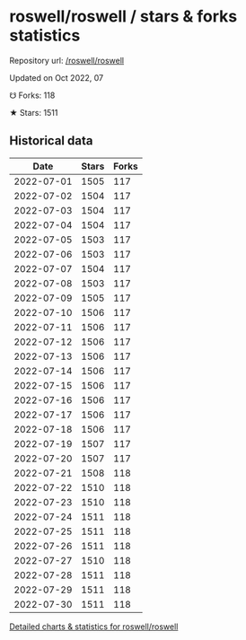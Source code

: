# roswell/roswell / stars & forks statistics

Repository url: [/roswell/roswell](https://github.com/roswell/roswell)

Updated on Oct 2022, 07

☋ Forks: 118

★ Stars: 1511

## Historical data
| Date | Stars | Forks |
|------|-------|-------|
| 2022-07-01 | 1505 | 117 | 
| 2022-07-02 | 1504 | 117 | 
| 2022-07-03 | 1504 | 117 | 
| 2022-07-04 | 1504 | 117 | 
| 2022-07-05 | 1503 | 117 | 
| 2022-07-06 | 1503 | 117 | 
| 2022-07-07 | 1504 | 117 | 
| 2022-07-08 | 1503 | 117 | 
| 2022-07-09 | 1505 | 117 | 
| 2022-07-10 | 1506 | 117 | 
| 2022-07-11 | 1506 | 117 | 
| 2022-07-12 | 1506 | 117 | 
| 2022-07-13 | 1506 | 117 | 
| 2022-07-14 | 1506 | 117 | 
| 2022-07-15 | 1506 | 117 | 
| 2022-07-16 | 1506 | 117 | 
| 2022-07-17 | 1506 | 117 | 
| 2022-07-18 | 1506 | 117 | 
| 2022-07-19 | 1507 | 117 | 
| 2022-07-20 | 1507 | 117 | 
| 2022-07-21 | 1508 | 118 | 
| 2022-07-22 | 1510 | 118 | 
| 2022-07-23 | 1510 | 118 | 
| 2022-07-24 | 1511 | 118 | 
| 2022-07-25 | 1511 | 118 | 
| 2022-07-26 | 1511 | 118 | 
| 2022-07-27 | 1510 | 118 | 
| 2022-07-28 | 1511 | 118 | 
| 2022-07-29 | 1511 | 118 | 
| 2022-07-30 | 1511 | 118 | 


[Detailed charts & statistics for roswell/roswell](https://reviewgithub.com/rep/roswell/roswell)
